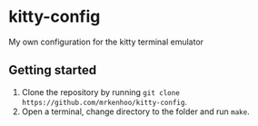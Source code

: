 # kitty-config
My own configuration for the kitty terminal emulator

## Getting started
1. Clone the repository by running `git clone https://github.com/mrkenhoo/kitty-config`.
2. Open a terminal, change directory to the folder and run `make`.
